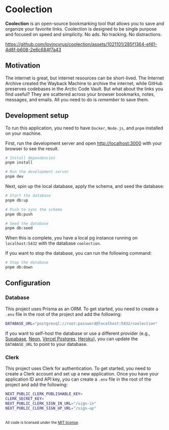 # Coolection

**Coolection** is an open-source bookmarking tool that allows you to save and organize your favorite links. Coolection is designed to be single purpose and focused on speed and simplicity. No ads. No tracking. No distractions.

https://github.com/lovincyrus/coolection/assets/1021101/285f1364-ef41-4d8f-b608-2e6c684f7a43

## Motivation

The internet is great, but internet resources can be short-lived. The Internet Archive created the Wayback Machine to archive the internet, while GitHub preserves codebases in the Arctic Code Vault. But what about the links you find useful? They are scattered across your browser bookmarks, notes, messages, and emails. All you need to do is _remember_ to save them.

## Development setup

To run this application, you need to have `Docker`, `Node.js`, and `pnpm` installed on your machine.

First, run the development server and open [http://localhost:3000](http://localhost:3000) with your browser to see the result.

```bash
# Install dependencies
pnpm install

# Run the development server
pnpm dev
```

Next, spin up the local database, apply the schema, and seed the database:

```bash
# Start the database
pnpm db:up

# Push to sync the schema
pnpm db:push

# Seed the database
pnpm db:seed
```

When this is complete, you have a local pg instance running on `localhost:5432` with the database `coolection`.

If you want to stop the database, you can run the following command:

```bash
# Stop the database
pnpm db:down
```

## Configuration

### Database

This project uses Prisma as an ORM. To get started, you need to create a `.env` file in the root of the project and add the following:

```bash
DATABASE_URL="postgresql://root:password@localhost:5432/coolection"
```

If you want to self-host the database or use a different provider (e.g., [Supabase](https://supabase.com/database), [Neon](https://neon.tech), [Vercel Postgres](https://vercel.com/docs/storage/vercel-postgres), [Heroku](https://elements.heroku.com/addons/heroku-postgresql)), you can update the `DATABASE_URL` to point to your database.

### Clerk

This project uses Clerk for authentication. To get started, you need to create a Clerk account and set up a new application. Once you have your application ID and API key, you can create a `.env` file in the root of the project and add the following:

```bash
NEXT_PUBLIC_CLERK_PUBLISHABLE_KEY=
CLERK_SECRET_KEY=
NEXT_PUBLIC_CLERK_SIGN_IN_URL="/sign-in"
NEXT_PUBLIC_CLERK_SIGN_UP_URL="/sign-up"
```

<br>

<sup>
All code is licensed under the <a href="LICENSE">MIT license</a>.
</sup>
